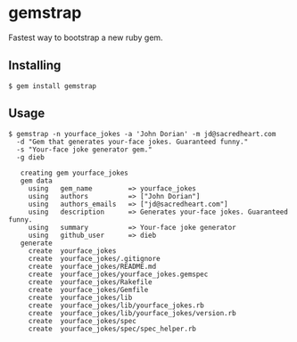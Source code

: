 # gemstrap

Fastest way to bootstrap a new ruby gem.

## Installing

    $ gem install gemstrap


## Usage

    $ gemstrap -n yourface_jokes -a 'John Dorian' -m jd@sacredheart.com
      -d "Gem that generates your-face jokes. Guaranteed funny."
      -s "Your-face joke generator gem."
      -g dieb

       creating gem yourface_jokes
       gem data
         using   gem_name         => yourface_jokes
         using   authors          => ["John Dorian"]
         using   authors_emails   => ["jd@sacredheart.com"]
         using   description      => Generates your-face jokes. Guaranteed funny.
         using   summary          => Your-face joke generator
         using   github_user      => dieb
       generate
         create  yourface_jokes
         create  yourface_jokes/.gitignore
         create  yourface_jokes/README.md
         create  yourface_jokes/yourface_jokes.gemspec
         create  yourface_jokes/Rakefile
         create  yourface_jokes/Gemfile
         create  yourface_jokes/lib
         create  yourface_jokes/lib/yourface_jokes.rb
         create  yourface_jokes/lib/yourface_jokes/version.rb
         create  yourface_jokes/spec
         create  yourface_jokes/spec/spec_helper.rb
